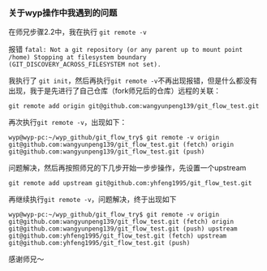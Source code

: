 ### 关于wyp操作中我遇到的问题

在师兄步骤2.2中，我在执行  `git remote -v` 

报错
`fatal: Not a git repository (or any parent up to mount point /home)
 Stopping at filesystem boundary (GIT_DISCOVERY_ACROSS_FILESYSTEM not set).`

我执行了 `git init`，然后再执行`git remote -v`不再出现报错，但是什么都没有出现，我于是先进行了自己仓库（fork师兄后的仓库）远程的关联：

`git remote add origin git@github.com:wangyunpeng139/git_flow_test.git`

再次执行`git remote -v`，出现如下：

`wyp@wyp-pc:~/wyp_github/git_flow_try$ git remote -v
 origin	git@github.com:wangyunpeng139/git_flow_test.git (fetch)
 origin	git@github.com:wangyunpeng139/git_flow_test.git (push)
`

问题解决，然后再按照师兄的下几步开始一步步操作，先设置一个upstream

`git remote add upstream git@github.com:yhfeng1995/git_flow_test.git`

再继续执行`git remote -v`，问题解决，终于出现如下

`wyp@wyp-pc:~/wyp_github/git_flow_try$ git remote -v
 origin	git@github.com:wangyunpeng139/git_flow_test.git (fetch)
 origin	git@github.com:wangyunpeng139/git_flow_test.git (push)
 upstream	git@github.com:yhfeng1995/git_flow_test.git (fetch)
 upstream	git@github.com:yhfeng1995/git_flow_test.git (push)
`

感谢师兄～

